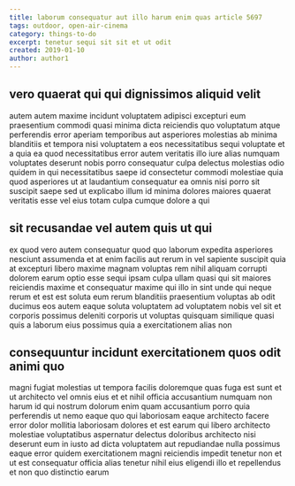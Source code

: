 ```yaml
---
title: laborum consequatur aut illo harum enim quas article 5697
tags: outdoor, open-air-cinema
category: things-to-do
excerpt: tenetur sequi sit sit et ut odit
created: 2019-01-10
author: author1
---
```


## vero quaerat qui qui dignissimos aliquid velit

autem autem maxime incidunt voluptatem adipisci excepturi eum praesentium commodi quasi minima dicta reiciendis quo voluptatum atque perferendis error aperiam temporibus aut asperiores molestias ab minima blanditiis et tempora nisi voluptatem a eos necessitatibus sequi voluptate et a quia ea quod necessitatibus error autem veritatis illo iure alias numquam voluptates deserunt nobis porro consequatur culpa delectus molestias odio quidem in qui necessitatibus saepe id consectetur commodi molestiae quia quod asperiores ut at laudantium consequatur ea omnis nisi porro sit suscipit saepe sed ut explicabo illum id minima dolores maiores quaerat veritatis esse vel eius totam culpa cumque dolore a qui

## sit recusandae vel autem quis ut qui

ex quod vero autem consequatur quod quo laborum expedita asperiores nesciunt assumenda et at enim facilis aut rerum in vel sapiente suscipit quia at excepturi libero maxime magnam voluptas rem nihil aliquam corrupti dolorem earum optio esse sequi ipsam culpa ullam quasi qui sit maiores reiciendis maxime et consequatur maxime qui illo in sint unde qui neque rerum et est est soluta eum rerum blanditiis praesentium voluptas ab odit ducimus eos autem eaque soluta voluptatem ad voluptatem nobis vel sit et corporis possimus deleniti corporis ut voluptas quisquam similique quasi quis a laborum eius possimus quia a exercitationem alias non

## consequuntur incidunt exercitationem quos odit animi quo

magni fugiat molestias ut tempora facilis doloremque quas fuga est sunt et ut architecto vel omnis eius et et nihil officia accusantium numquam non harum id qui nostrum dolorum enim quam accusantium porro quia perferendis ut nemo eaque quo qui laboriosam eaque architecto facere error dolor mollitia laboriosam dolores et est earum qui libero architecto molestiae voluptatibus aspernatur delectus doloribus architecto nisi deserunt eum in iusto ad dicta voluptatem aut repudiandae nulla possimus eaque error quidem exercitationem magni reiciendis impedit tenetur non et ut est consequatur officia alias tenetur nihil eius eligendi illo et repellendus et non quo distinctio earum

